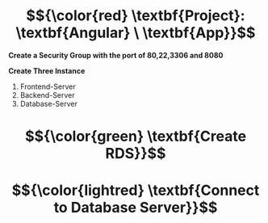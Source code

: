 # $${\color{red} \textbf{Project}: \textbf{Angular} \ \textbf{App}}$$
**Create a Security Group with the port of 80,22,3306 and 8080**

**Create Three Instance**

1. Frontend-Server
2. Backend-Server
3. Database-Server

# $${\color{green} \textbf{Create RDS}}$$



# $${\color{lightred} \textbf{Connect to Database Server}}$$
